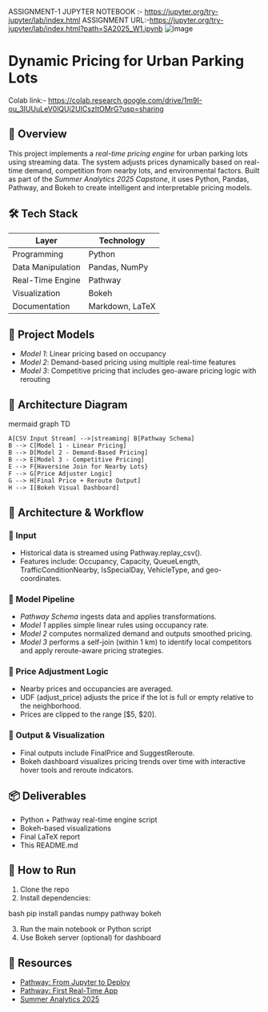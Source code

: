 ASSIGNMENT-1   JUPYTER NOTEBOOK :- https://jupyter.org/try-jupyter/lab/index.html
ASSIGNMENT URL:-https://jupyter.org/try-jupyter/lab/index.html?path=SA2025_W1.ipynb
![image](https://github.com/user-attachments/assets/e42ae39a-47c3-44e8-8ebc-e099e847f9af)



# Dynamic Pricing for Urban Parking Lots


Colab link:- https://colab.research.google.com/drive/1m9I-ou_3IUUuLeV0lQUj2UICszItOMrG?usp=sharing
## 🧭 Overview

This project implements a *real-time pricing engine* for urban parking lots using streaming data. The system adjusts prices dynamically based on real-time demand, competition from nearby lots, and environmental factors. Built as part of the *Summer Analytics 2025 Capstone*, it uses Python, Pandas, Pathway, and Bokeh to create intelligent and interpretable pricing models.

## 🛠 Tech Stack

| Layer             | Technology      |
| ----------------- | --------------- |
| Programming       | Python          |
| Data Manipulation | Pandas, NumPy   |
| Real-Time Engine  | Pathway         |
| Visualization     | Bokeh           |
| Documentation     | Markdown, LaTeX |

## 🧱 Project Models

* *Model 1*: Linear pricing based on occupancy
* *Model 2*: Demand-based pricing using multiple real-time features
* *Model 3*: Competitive pricing that includes geo-aware pricing logic with rerouting

## 📐 Architecture Diagram

mermaid
graph TD                                                                        



    A[CSV Input Stream] -->|streaming| B[Pathway Schema]
    B --> C[Model 1 - Linear Pricing]
    B --> D[Model 2 - Demand-Based Pricing]
    B --> E[Model 3 - Competitive Pricing]
    E --> F{Haversine Join for Nearby Lots}
    F --> G[Price Adjuster Logic]
    G --> H[Final Price + Reroute Output]
    H --> I[Bokeh Visual Dashboard]


## 🔁 Architecture & Workflow

### 🔹 Input

* Historical data is streamed using Pathway.replay_csv().
* Features include: Occupancy, Capacity, QueueLength, TrafficConditionNearby, IsSpecialDay, VehicleType, and geo-coordinates.

### 🔹 Model Pipeline

* *Pathway Schema* ingests data and applies transformations.
* *Model 1* applies simple linear rules using occupancy rate.
* *Model 2* computes normalized demand and outputs smoothed pricing.
* *Model 3* performs a self-join (within 1 km) to identify local competitors and apply reroute-aware pricing strategies.

### 🔹 Price Adjustment Logic

* Nearby prices and occupancies are averaged.
* UDF (adjust_price) adjusts the price if the lot is full or empty relative to the neighborhood.
* Prices are clipped to the range \[\$5, \$20].

### 🔹 Output & Visualization

* Final outputs include FinalPrice and SuggestReroute.
* Bokeh dashboard visualizes pricing trends over time with interactive hover tools and reroute indicators.

## 📦 Deliverables

* Python + Pathway real-time engine script
* Bokeh-based visualizations
* Final LaTeX report
* This README.md

## 🧩 How to Run

1. Clone the repo
2. Install dependencies:

bash
pip install pandas numpy pathway bokeh


3. Run the main notebook or Python script
4. Use Bokeh server (optional) for dashboard

## 📄 Resources

* [Pathway: From Jupyter to Deploy](https://pathway.com/developers/user-guide/deployment/from-jupyter-to-deploy/)
* [Pathway: First Real-Time App](https://pathway.com/developers/user-guide/introduction/first_realtime_app_with_pathway/)
* [Summer Analytics 2025](https://www.caciitg.com/sa/course25/)
